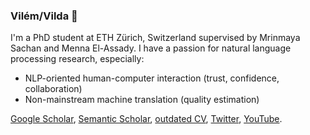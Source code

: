 ### Vilém/Vilda 👋

I'm a PhD student at ETH Zürich, Switzerland supervised by Mrinmaya Sachan and Menna El-Assady.
I have a passion for natural language processing research, especially:
- NLP-oriented human-computer interaction (trust, confidence, collaboration)
- Non-mainstream machine translation (quality estimation)

[Google Scholar](https://scholar.google.com/citations?user=2EUDwtkAAAAJ), [Semantic Scholar](https://www.semanticscholar.org/author/Vil%C3%A9m-Zouhar/1429837660), [outdated CV](https://raw.githubusercontent.com/zouharvi/vilda.net/master/cv/cv.pdf), [Twitter](https://twitter.com/zouharvi), [YouTube](https://www.youtube.com/@zouharvi).
